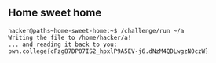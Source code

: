 ## Home sweet home
    hacker@paths~home-sweet-home:~$ /challenge/run ~/a
    Writing the file to /home/hacker/a!
    ... and reading it back to you:
    pwn.college{cFzg87DP07IS2_hpxlP9A5EV-j6.dNzM4QDLwgzN0czW}